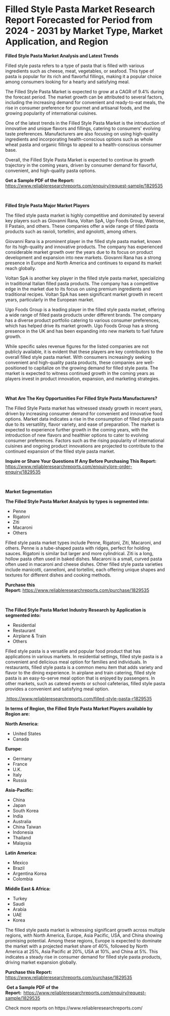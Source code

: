 <p><h1>Filled Style Pasta Market Research Report Forecasted for Period from 2024 -  2031 by Market Type, Market Application, and Region</h1></p><p><strong>Filled Style Pasta Market Analysis and Latest Trends</strong></p>
<p><p>Filled style pasta refers to a type of pasta that is filled with various ingredients such as cheese, meat, vegetables, or seafood. This type of pasta is popular for its rich and flavorful fillings, making it a popular choice among consumers looking for a hearty and satisfying meal.</p><p>The Filled Style Pasta Market is expected to grow at a CAGR of 9.4% during the forecast period. The market growth can be attributed to several factors, including the increasing demand for convenient and ready-to-eat meals, the rise in consumer preference for gourmet and artisanal foods, and the growing popularity of international cuisines.</p><p>One of the latest trends in the Filled Style Pasta Market is the introduction of innovative and unique flavors and fillings, catering to consumers' evolving taste preferences. Manufacturers are also focusing on using high-quality ingredients and incorporating health-conscious options such as whole wheat pasta and organic fillings to appeal to a health-conscious consumer base.</p><p>Overall, the Filled Style Pasta Market is expected to continue its growth trajectory in the coming years, driven by consumer demand for flavorful, convenient, and high-quality pasta options.</p></p>
<p><strong>Get a Sample PDF of the Report:&nbsp;</strong> <a href="https://www.reliableresearchreports.com/enquiry/request-sample/1829535">https://www.reliableresearchreports.com/enquiry/request-sample/1829535</a></p>
<p>&nbsp;</p>
<p><strong>Filled Style Pasta Major Market Players</strong></p>
<p><p>The filled style pasta market is highly competitive and dominated by several key players such as Giovanni Rana, Voltan SpA, Ugo Foods Group, Waitrose, Il Pastaio, and others. These companies offer a wide range of filled pasta products such as ravioli, tortellini, and agnolotti, among others.</p><p>Giovanni Rana is a prominent player in the filled style pasta market, known for its high-quality and innovative products. The company has experienced considerable market growth over the years due to its focus on product development and expansion into new markets. Giovanni Rana has a strong presence in Europe and North America and continues to expand its market reach globally.</p><p>Voltan SpA is another key player in the filled style pasta market, specializing in traditional Italian filled pasta products. The company has a competitive edge in the market due to its focus on using premium ingredients and traditional recipes. Voltan SpA has seen significant market growth in recent years, particularly in the European market.</p><p>Ugo Foods Group is a leading player in the filled style pasta market, offering a wide range of filled pasta products under different brands. The company has a diverse product portfolio catering to various consumer preferences, which has helped drive its market growth. Ugo Foods Group has a strong presence in the UK and has been expanding into new markets to fuel future growth.</p><p>While specific sales revenue figures for the listed companies are not publicly available, it is evident that these players are key contributors to the overall filled style pasta market. With consumers increasingly seeking convenient and high-quality pasta products, these companies are well-positioned to capitalize on the growing demand for filled style pasta. The market is expected to witness continued growth in the coming years as players invest in product innovation, expansion, and marketing strategies.</p></p>
<p>&nbsp;</p>
<p><strong>What Are The Key Opportunities For Filled Style Pasta Manufacturers?</strong></p>
<p><p>The Filled Style Pasta market has witnessed steady growth in recent years, driven by increasing consumer demand for convenient and innovative food options. Market data indicates a rise in the consumption of filled style pasta due to its versatility, flavor variety, and ease of preparation. The market is expected to experience further growth in the coming years, with the introduction of new flavors and healthier options to cater to evolving consumer preferences. Factors such as the rising popularity of international cuisines and ongoing product innovations are projected to contribute to the continued expansion of the filled style pasta market.</p></p>
<p><strong>Inquire or Share Your Questions If Any Before Purchasing This Report:</strong> <a href="https://www.reliableresearchreports.com/enquiry/pre-order-enquiry/1829535">https://www.reliableresearchreports.com/enquiry/pre-order-enquiry/1829535</a></p>
<p>&nbsp;</p>
<p><strong>Market Segmentation</strong></p>
<p><strong>The Filled Style Pasta Market Analysis by types is segmented into:</strong></p>
<p><ul><li>Penne</li><li>Rigatoni</li><li>Ziti</li><li>Macaroni</li><li>Others</li></ul></p>
<p><p>Filled style pasta market types include Penne, Rigatoni, Ziti, Macaroni, and others. Penne is a tube-shaped pasta with ridges, perfect for holding sauces. Rigatoni is similar but larger and more cylindrical. Ziti is a long, hollow pasta often used in baked dishes. Macaroni is a small, curved pasta often used in macaroni and cheese dishes. Other filled style pasta varieties include manicotti, cannelloni, and tortellini, each offering unique shapes and textures for different dishes and cooking methods.</p></p>
<p><strong>Purchase this Report:&nbsp;</strong><a href="https://www.reliableresearchreports.com/purchase/1829535">https://www.reliableresearchreports.com/purchase/1829535</a></p>
<p>&nbsp;</p>
<p><strong>The Filled Style Pasta Market Industry Research by Application is segmented into:</strong></p>
<p><ul><li>Residential</li><li>Restaurant</li><li>Airplane & Train</li><li>Others</li></ul></p>
<p><p>Filled style pasta is a versatile and popular food product that has applications in various markets. In residential settings, filled style pasta is a convenient and delicious meal option for families and individuals. In restaurants, filled style pasta is a common menu item that adds variety and flavor to the dining experience. In airplane and train catering, filled style pasta is an easy-to-serve meal option that is enjoyed by passengers. In other markets, such as catered events or school cafeterias, filled style pasta provides a convenient and satisfying meal option.</p></p>
<p><a href="https://www.reliableresearchreports.com/filled-style-pasta-r1829535">&nbsp;https://www.reliableresearchreports.com/filled-style-pasta-r1829535</a></p>
<p><strong>In terms of Region, the Filled Style Pasta Market Players available by Region are:</strong></p>
<p>
    <p> <strong> North America: </strong>
        <ul>
            <li>United States</li>
            <li>Canada</li>
        </ul>
        </p> 
    <p> <strong> Europe: </strong>
        <ul>
            <li>Germany</li>
            <li>France</li>
            <li>U.K.</li>
            <li>Italy</li>
            <li>Russia</li>
        </ul>
        </p> 
    <p> <strong> Asia-Pacific: </strong>
        <ul>
            <li>China</li>
            <li>Japan</li>
            <li>South Korea</li>
            <li>India</li>
            <li>Australia</li>
            <li>China Taiwan</li>
            <li>Indonesia</li>
            <li>Thailand</li>
            <li>Malaysia</li>
        </ul>
        </p> 
    <p> <strong> Latin America: </strong>
        <ul>
            <li>Mexico</li>
            <li>Brazil</li>
            <li>Argentina Korea</li>
            <li>Colombia</li>
        </ul>
        </p> 
    <p> <strong> Middle East & Africa: </strong>
        <ul>
            <li>Turkey</li>
            <li>Saudi</li>
            <li>Arabia</li>
            <li>UAE</li>
            <li>Korea</li>
        </ul>
    </p>
    </p>
<p><p>The filled style pasta market is witnessing significant growth across multiple regions, with North America, Europe, Asia Pacific, USA, and China showing promising potential. Among these regions, Europe is expected to dominate the market with a projected market share of 40%, followed by North America at 25%, Asia Pacific at 20%, USA at 10%, and China at 5%. This indicates a steady rise in consumer demand for filled style pasta products, driving market expansion globally.</p></p>
<p><strong>Purchase this Report: </strong><a href="https://www.reliableresearchreports.com/purchase/1829535">https://www.reliableresearchreports.com/purchase/1829535</a></p>
<p>&nbsp;<strong>Get a Sample PDF of the Report:&nbsp;&nbsp;</strong><a href="https://www.reliableresearchreports.com/enquiry/request-sample/1829535">https://www.reliableresearchreports.com/enquiry/request-sample/1829535</a></p>
<p><strong></strong></p>
<p>Check more reports on https://www.reliableresearchreports.com/</p>
